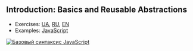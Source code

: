 ## Introduction: Basics and Reusable Abstractions

- Exercises: [UA](Exercises.ua.md), [RU](Exercises.ru.md), [EN](Exercises.en.md)
- Examples: [JavaScript](JavaScript)

[![Базовый синтаксис JavaScript](https://img.youtube.com/vi/xJn3k1f4BiM/0.jpg)](https://www.youtube.com/watch?v=xJn3k1f4BiM)
